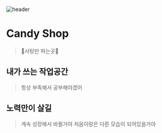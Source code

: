 ![header](https://capsule-render.vercel.app/api?type=Waving&color=4e63d6&height=200&section=header&text=Candy_shop🍭&fontSize=50&animation=fadeIn&fontColor=09D0EF)

# Candy Shop

> 🍭사탕만 파는곳🍭
## 내가 쓰는 작업공간

> 항상 부족해서 공부해야겠어

## 노력만이 살길
>계속 성장해서 바뀔거야 처음이랑은 다른 모습이 되어있을거야